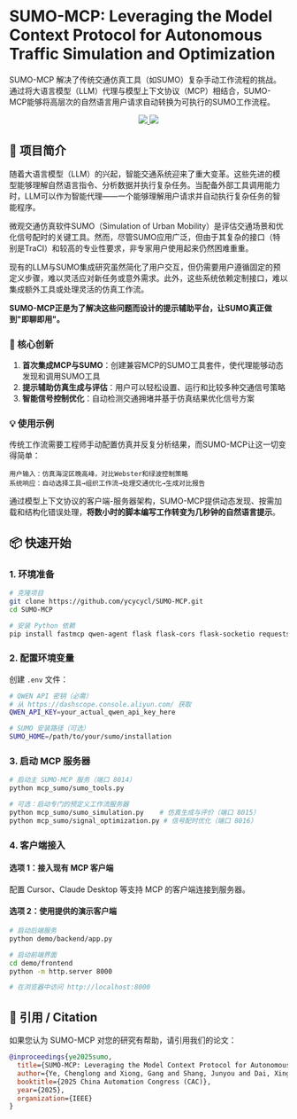 # SUMO-MCP: Leveraging the Model Context Protocol for Autonomous Traffic Simulation and Optimization


SUMO-MCP 解决了传统交通仿真工具（如SUMO）复杂手动工作流程的挑战。通过将大语言模型（LLM）代理与模型上下文协议（MCP）相结合，SUMO-MCP能够将高层次的自然语言用户请求自动转换为可执行的SUMO工作流程。

<p align="center">
  <a href="https://arxiv.org/abs/2506.03548">
    <img src="https://img.shields.io/badge/Paper-arXiv-b5212f.svg?logo=arxiv" />
  </a>
  <a href="https://opensource.org/licenses/MIT">
    <img src="https://img.shields.io/badge/LICENSE-MIT-green.svg" />
  </a>
</p>

## 📖 项目简介

随着大语言模型（LLM）的兴起，智能交通系统迎来了重大变革。这些先进的模型能够理解自然语言指令、分析数据并执行复杂任务。当配备外部工具调用能力时，LLM可以作为智能代理——一个能够理解用户请求并自动执行复杂任务的智能程序。

微观交通仿真软件SUMO（Simulation of Urban Mobility）是评估交通场景和优化信号配时的关键工具。然而，尽管SUMO应用广泛，但由于其复杂的接口（特别是TraCI）和较高的专业性要求，非专家用户使用起来仍然困难重重。

现有的LLM与SUMO集成研究虽然简化了用户交互，但仍需要用户遵循固定的预定义步骤，难以灵活应对新任务或意外需求。此外，这些系统依赖定制接口，难以集成额外工具或处理灵活的仿真工作流。

**SUMO-MCP正是为了解决这些问题而设计的提示辅助平台，让SUMO真正做到"即聊即用"。**

### 🌟 核心创新

1. **首次集成MCP与SUMO**：创建兼容MCP的SUMO工具套件，使代理能够动态发现和调用SUMO工具
2. **提示辅助仿真生成与评估**：用户可以轻松设置、运行和比较多种交通信号策略
3. **智能信号控制优化**：自动检测交通拥堵并基于仿真结果优化信号方案

### 💡 使用示例

传统工作流需要工程师手动配置仿真并反复分析结果，而SUMO-MCP让这一切变得简单：

```
用户输入：仿真海淀区晚高峰，对比Webster和绿波控制策略
系统响应：自动选择工具→组织工作流→处理交通优化→生成对比报告
```

通过模型上下文协议的客户端-服务器架构，SUMO-MCP提供动态发现、按需加载和结构化错误处理，**将数小时的脚本编写工作转变为几秒钟的自然语言提示**。

## 📦 快速开始

### 1. 环境准备

```bash
# 克隆项目
git clone https://github.com/ycycycl/SUMO-MCP.git
cd SUMO-MCP

# 安装 Python 依赖
pip install fastmcp qwen-agent flask flask-cors flask-socketio requests python-dotenv


```

### 2. 配置环境变量

创建 `.env` 文件：

```bash
# QWEN API 密钥（必需）
# 从 https://dashscope.console.aliyun.com/ 获取
QWEN_API_KEY=your_actual_qwen_api_key_here

# SUMO 安装路径（可选）
SUMO_HOME=/path/to/your/sumo/installation
```

### 3. 启动 MCP 服务器

```bash
# 启动主 SUMO-MCP 服务（端口 8014）
python mcp_sumo/sumo_tools.py

# 可选：启动专门的预定义工作流服务器
python mcp_sumo/sumo_simulation.py    # 仿真生成与评价（端口 8015）
python mcp_sumo/signal_optimization.py # 信号配时优化（端口 8016）
```

### 4. 客户端接入

#### 选项 1：接入现有 MCP 客户端
配置 Cursor、Claude Desktop 等支持 MCP 的客户端连接到服务器。

#### 选项 2：使用提供的演示客户端
```bash
# 启动后端服务
python demo/backend/app.py

# 启动前端界面
cd demo/frontend
python -m http.server 8000

# 在浏览器中访问 http://localhost:8000
```

## 📑 引用 / Citation

如果您认为 SUMO-MCP 对您的研究有帮助，请引用我们的论文：  

```bibtex
@inproceedings{ye2025sumo,
  title={SUMO-MCP: Leveraging the Model Context Protocol for Autonomous Traffic Simulation and Optimization},
  author={Ye, Chenglong and Xiong, Gang and Shang, Junyou and Dai, Xingyuan and Gong, Xiaoyan and Lv, Yisheng},
  booktitle={2025 China Automation Congress (CAC)},
  year={2025},
  organization={IEEE}
}
```
